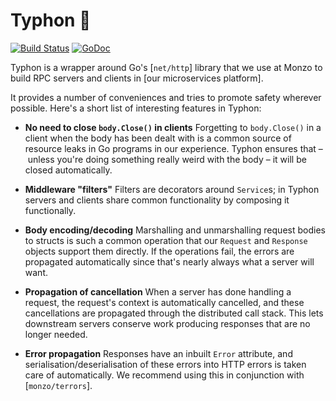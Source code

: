 # Typhon 🐲

[![Build Status](https://travis-ci.org/monzo/typhon.svg?branch=master)](https://travis-ci.org/monzo/typhon)
[![GoDoc](https://godoc.org/github.com/monzo/typhon?status.svg)](https://godoc.org/github.com/monzo/typhon)

Typhon is a wrapper around Go's [`net/http`] library that we use at Monzo to build RPC servers and clients in [our microservices platform].

It provides a number of conveniences and tries to promote safety wherever possible. Here's a short list of interesting features in Typhon:

* **No need to close `body.Close()` in clients**
  Forgetting to `body.Close()` in a client when the body has been dealt with is a common source of resource leaks in Go programs in our experience. Typhon ensures that – unless you're doing something really weird with the body – it will be closed automatically.

* **Middleware "filters"**
  Filters are decorators around `Service`s; in Typhon servers and clients share common functionality by composing it functionally.

* **Body encoding/decoding**
  Marshalling and unmarshalling request bodies to structs is such a common operation that our `Request` and `Response` objects support them directly. If the operations fail, the errors are propagated automatically since that's nearly always what a server will want.

* **Propagation of cancellation**
  When a server has done handling a request, the request's context is automatically cancelled, and these cancellations are propagated through the distributed call stack. This lets downstream servers conserve work producing responses that are no longer needed.

* **Error propagation**
  Responses have an inbuilt `Error` attribute, and serialisation/deserialisation of these errors into HTTP errors is taken care of automatically. We recommend using this in conjunction with [`monzo/terrors`].

